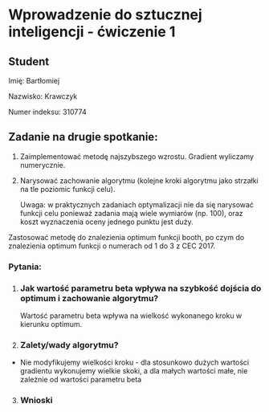 # Wprowadzenie do sztucznej inteligencji - ćwiczenie 1

## Student

Imię: Bartłomiej

Nazwisko: Krawczyk

Numer indeksu: 310774

## Zadanie na drugie spotkanie:

1. Zaimplementować metodę najszybszego wzrostu. Gradient wyliczamy numerycznie.

2. Narysować zachowanie algorytmu (kolejne kroki algorytmu jako strzałki na tle poziomic funkcji celu).

    Uwaga: w praktycznych zadaniach optymalizacji nie da się narysować funkcji celu ponieważ zadania mają wiele wymiarów (np. 100), oraz koszt wyznaczenia oceny jednego punktu jest duży.

Zastosować metodę do znalezienia optimum funkcji booth, po czym do znalezienia optimum funkcji o numerach od 1 do 3 z CEC 2017.


### Pytania:
1. ### Jak wartość parametru beta wpływa na szybkość dojścia do optimum i zachowanie algorytmu?

    Wartość parametru beta wpływa na wielkość wykonanego kroku w kierunku optimum.

2. ### Zalety/wady algorytmu?

- Nie modyfikujemy wielkości kroku - dla stosunkowo dużych wartości gradientu wykonujemy wielkie skoki, a dla małych wartości małe, nie zależnie od wartości parametru beta

3. ### Wnioski
